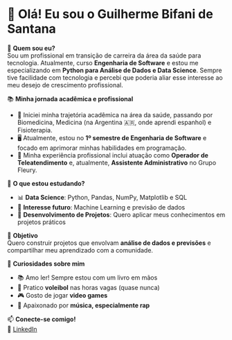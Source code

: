# 👋 Olá! Eu sou o Guilherme Bifani de Santana  

📌 **Quem sou eu?**  
Sou um profissional em transição de carreira da área da saúde para tecnologia. Atualmente, curso **Engenharia de Software** e estou me especializando em **Python para Análise de Dados e Data Science**. Sempre tive facilidade com tecnologia e percebi que poderia aliar esse interesse ao meu desejo de crescimento profissional.  

📚 **Minha jornada acadêmica e profissional**  
- 🏥 Iniciei minha trajetória acadêmica na área da saúde, passando por Biomedicina, Medicina (na Argentina 🇦🇷, onde aprendi espanhol) e Fisioterapia.  
- 🖥️ Atualmente, estou no **1º semestre de Engenharia de Software** e focado em aprimorar minhas habilidades em programação.  
- 💼 Minha experiência profissional inclui atuação como **Operador de Teleatendimento** e, atualmente, **Assistente Administrativo** no Grupo Fleury.  

🚀 **O que estou estudando?**  
- 📊 **Data Science**: Python, Pandas, NumPy, Matplotlib e SQL  
- 🤖 **Interesse futuro**: Machine Learning e previsão de dados  
- 🔧 **Desenvolvimento de Projetos**: Quero aplicar meus conhecimentos em projetos práticos  

🎯 **Objetivo**  
Quero construir projetos que envolvam **análise de dados e previsões** e compartilhar meu aprendizado com a comunidade.  

📌 **Curiosidades sobre mim**  
- 📚 Amo ler! Sempre estou com um livro em mãos  
- 🏐 Pratico **voleibol** nas horas vagas (quase nunca)
- 🎮 Gosto de jogar **video games**  
- 🎵 Apaixonado por **música, especialmente rap**  

📫 **Conecte-se comigo!**  
🔗 [LinkedIn](https://www.linkedin.com/in/guilhermebifani/)  


